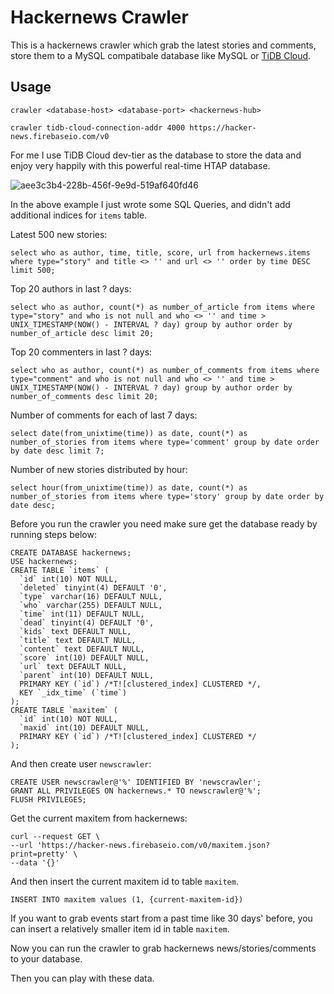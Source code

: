 # Hackernews Crawler

This is a hackernews crawler which grab the latest stories and comments, store them to a MySQL compatibale database like MySQL or [TiDB Cloud](https://tidbcloud.com/).


## Usage
```
crawler <database-host> <database-port> <hackernews-hub>
```
```
crawler tidb-cloud-connection-addr 4000 https://hacker-news.firebaseio.com/v0
```
For me I use TiDB Cloud dev-tier as the database to store the data and enjoy very happily with this powerful real-time HTAP database.

![aee3c3b4-228b-456f-9e9d-519af640fd46](https://user-images.githubusercontent.com/19700528/176884255-8118191e-c395-4fee-97f6-3559f70d48ec.jpeg)

In the above example I just wrote some SQL Queries, and didn't add additional indices for `items` table.

Latest 500 new stories:
```
select who as author, time, title, score, url from hackernews.items where type="story" and title <> '' and url <> '' order by time DESC limit 500;
```

Top 20 authors in last ? days:
```
select who as author, count(*) as number_of_article from items where type="story" and who is not null and who <> '' and time > UNIX_TIMESTAMP(NOW() - INTERVAL ? day) group by author order by number_of_article desc limit 20;
```

Top 20 commenters in last ? days:
```
select who as author, count(*) as number_of_comments from items where type="comment" and who is not null and who <> '' and time > UNIX_TIMESTAMP(NOW() - INTERVAL ? day) group by author order by number_of_comments desc limit 20;
```

Number of comments for each of last 7 days:
```
select date(from_unixtime(time)) as date, count(*) as number_of_stories from items where type='comment' group by date order by date desc limit 7;
```

Number of new stories distributed by hour:
```
select hour(from_unixtime(time)) as date, count(*) as number_of_stories from items where type='story' group by date order by date desc;
```

Before you run the crawler you need make sure get the database ready by running steps below:

```
CREATE DATABASE hackernews;
USE hackernews;
CREATE TABLE `items` (
  `id` int(10) NOT NULL,
  `deleted` tinyint(4) DEFAULT '0',
  `type` varchar(16) DEFAULT NULL,
  `who` varchar(255) DEFAULT NULL,
  `time` int(11) DEFAULT NULL,
  `dead` tinyint(4) DEFAULT '0',
  `kids` text DEFAULT NULL,
  `title` text DEFAULT NULL,
  `content` text DEFAULT NULL,
  `score` int(10) DEFAULT NULL,
  `url` text DEFAULT NULL,
  `parent` int(10) DEFAULT NULL,
  PRIMARY KEY (`id`) /*T![clustered_index] CLUSTERED */,
  KEY `_idx_time` (`time`)
);
CREATE TABLE `maxitem` (
  `id` int(10) NOT NULL,
  `maxid` int(10) DEFAULT NULL,
  PRIMARY KEY (`id`) /*T![clustered_index] CLUSTERED */
);
```
And then create user `newscrawler`:
```
CREATE USER newscrawler@'%' IDENTIFIED BY 'newscrawler';
GRANT ALL PRIVILEGES ON hackernews.* TO newscrawler@'%';
FLUSH PRIVILEGES;
```

Get the current maxitem from hackernews:
```
curl --request GET \
--url 'https://hacker-news.firebaseio.com/v0/maxitem.json?print=pretty' \
--data '{}'
```
  
And then insert the current maxitem id to table `maxitem`.
```
INSERT INTO maxitem values (1, {current-maxitem-id})
```
If you want to grab events start from a past time like 30 days' before, you can insert a relatively smaller item id in table `maxitem`.

Now you can run the crawler to grab hackernews news/stories/comments to your database.

Then you can play with these data.
